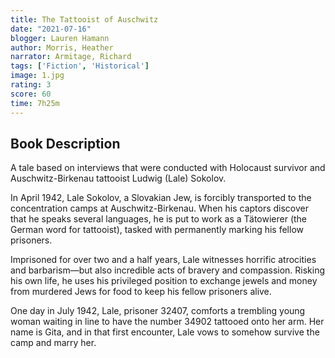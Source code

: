 ```yaml
---
title: The Tattooist of Auschwitz 
date: "2021-07-16"
blogger: Lauren Hamann
author: Morris, Heather
narrator: Armitage, Richard
tags: ['Fiction', 'Historical']
image: 1.jpg
rating: 3
score: 60
time: 7h25m
---
```



## Book Description

A tale based on interviews that were conducted with Holocaust survivor and Auschwitz-Birkenau tattooist Ludwig (Lale) Sokolov.

In April 1942, Lale Sokolov, a Slovakian Jew, is forcibly transported to the concentration camps at Auschwitz-Birkenau. When his captors discover that he speaks several languages, he is put to work as a Tätowierer (the German word for tattooist), tasked with permanently marking his fellow prisoners.

Imprisoned for over two and a half years, Lale witnesses horrific atrocities and barbarism—but also incredible acts of bravery and compassion. Risking his own life, he uses his privileged position to exchange jewels and money from murdered Jews for food to keep his fellow prisoners alive.

One day in July 1942, Lale, prisoner 32407, comforts a trembling young woman waiting in line to have the number 34902 tattooed onto her arm. Her name is Gita, and in that first encounter, Lale vows to somehow survive the camp and marry her.